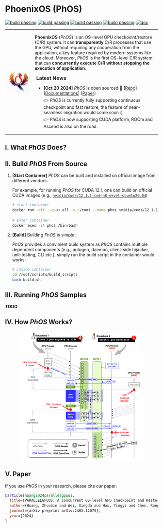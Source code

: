 # PhoenixOS (PhOS)

[![build passing](https://img.shields.io/badge/build-passed-green)](https://github.com/PhoenixOS-IPADS/PhoenixOS)
[![build passing](https://img.shields.io/badge/supported-CUDA-blue)](https://phoenixos.readthedocs.io/en/latest/cuda_gsg/index.html)
[![build passing](https://img.shields.io/badge/TODO-ROCm-lightgrey)]()
[![build passing](https://img.shields.io/badge/TODO-Ascend-lightgrey)]()
[![doc](https://img.shields.io/badge/docs-green)](https://phoenixos.readthedocs.io/en/latest/index.html)

<table style="border:none;">
    <tr>
        <td>
            <div align="center" style="margin:0px; padding:0px;">
                <img src="./docs/docs/source/_static/images/home/pos_logo.gif" style="margin:0px; padding:0px;" />
            </div>
        </td>
        <td>
            <p>
            <b>PhoenixOS</b> (<i>PhOS</i>) is an OS-level GPU checkpoint/restore (C/R) system. It can <b>transparently</b> C/R processes that use the GPU, without requiring any cooperation from the application, a key feature required by modern systems like the cloud. Moreover, <i>PhOS</i> is the first OS-level C/R system that can <b>concurrently execute C/R without stopping the execution of application</b>.
            <div style="padding: 0px 5px;">
                <p>
                <h3 style="margin:0px; margin-bottom:5px;">Latest News</h3>
                <ul>
                    <li>
                        <p style="margin:0px; margin-bottom:5px;">
                            <b>[Oct.20 2024]</b> <i>PhOS</i> is open sourced 🎉 [<a href="https://github.com/PhoenixOS-IPADS/PhoenixOS">Repo</a>] [<a href="http://phoenixos.readthedocs.io/">Documentations</a>] [<a href="https://arxiv.org/abs/2405.12079">Paper</a>]
                        </p>
                        <p style="margin:0px; margin-bottom:5px;">
                            👉 <i>PhOS</i> is currently fully supporting continuous checkpoint and fast restore, the feature of near-seamless migration would come soon :)
                        </p>
                        <p style="margin:0px; margin-bottom:5px;">
                            👉 <i>PhOS</i> is now supporting CUDA platform, ROCm and Ascend is also on the road.
                        </p>
                    </li>
                </ul>
            </div>
        </td>
    </tr>
</table>

## I. What *PhOS* Does?

## II. Build *PhOS* From Source

1. **[Start Container]**
    *PhOS* can be built and installed on official image from different vendors.

    For example, for running *PhOS* for CUDA 12.1,
    one can build on official CUDA images
    (e.g., [`nvidia/cuda/12.1.1-cudnn8-devel-ubuntu20.04`](https://hub.docker.com/layers/nvidia/cuda/12.1.1-cudnn8-devel-ubuntu20.04/images/sha256-f676f5b29377e942b533ed13e554cc54aecf853b598ae55f6b67e20adcf81f23))

    ```bash
    # start container
    docker run -dit --gpus all -v.:/root --name phos nvidia/cuda/12.1.1-cudnn8-devel-ubuntu20.04

    # enter container
    docker exec -it phos /bin/bash
    ```

2. **[Build]**
    Building *PhOS* is simple!

    *PhOS* provides a convinient build system as *PhOS* contains multiple dependent components 
    (e.g., autogen, daemon, client-side hijacker, unit-testing, CLI etc.),
    simply run the build script in the container would works:

    ```bash
    # inside container
    cd /root/scripts/build_scripts
    bash build.sh
    ```

## III. Running *PhOS* Samples

**TODO**

## IV. How *PhOS* Works?

<div align="center">
    <img src="./docs/docs/source/_static/images/pos_mechanism.jpg" width="80%" />
</div>

## V. Paper

If you use *PhOS* in your research, please cite our paper:

```bibtex
@article{huang2024parallelgpuos,
  title={PARALLELGPUOS: A Concurrent OS-level GPU Checkpoint and Restore System using Validated Speculation},
  author={Huang, Zhuobin and Wei, Xingda and Hao, Yingyi and Chen, Rong and Han, Mingcong and Gu, Jinyu and Chen, Haibo},
  journal={arXiv preprint arXiv:2405.12079},
  year={2024}
}
```

